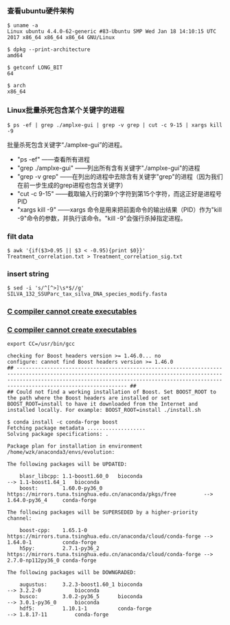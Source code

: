 ### 查看ubuntu硬件架构
```
$ uname -a
Linux ubuntu 4.4.0-62-generic #83-Ubuntu SMP Wed Jan 18 14:10:15 UTC 2017 x86_64 x86_64 x86_64 GNU/Linux

$ dpkg --print-architecture
amd64

$ getconf LONG_BIT
64

$ arch
x86_64

```

### Linux批量杀死包含某个关键字的进程
```
$ ps -ef | grep ./amplxe-gui | grep -v grep | cut -c 9-15 | xargs kill -9
```
批量杀死包含关键字“./amplxe-gui”的进程。

* "ps -ef" ——查看所有进程
* "grep ./amplxe-gui" ——列出所有含有关键字"./amplxe-gui"的进程
* "grep -v grep" ——在列出的进程中去除含有关键字"grep"的进程（因为我们在前一步生成的grep进程也包含关键字）
* "cut -c 9-15" ——截取输入行的第9个字符到第15个字符，而这正好是进程号PID
* "xargs kill -9" ——xargs 命令是用来把前面命令的输出结果（PID）作为"kill -9"命令的参数，并执行该命令。"kill -9"会强行杀掉指定进程。


### filt data
```
$ awk '{if($3>0.95 || $3 < -0.95){print $0}}' Treatment_correlation.txt > Treatment_correlation_sig.txt
```

### insert string
```
$ sed -i 's/^[^>]\s*$//g' SILVA_132_SSUParc_tax_silva_DNA_species_modify.fasta
```




### [C compiler cannot create executables](http://blog.51cto.com/11072323/1731178)
### [C compiler cannot create executables ](https://github.com/skycocker/chromebrew/issues/142)
```
export CC=/usr/bin/gcc
```

```
checking for Boost headers version >= 1.46.0... no
configure: cannot find Boost headers version >= 1.46.0
## ------------------------------------------------------------------------------------------------------------------------------------------------------------------------------------------------------------------------------------------------------ ##
## Could not find a working installation of Boost. Set BOOST_ROOT to the path where the Boost headers are installed or set BOOST_ROOT=install to have it downloaded from the Internet and installed locally. For example: BOOST_ROOT=install ./install.sh 

```

```
$ conda install -c conda-forge boost
Fetching package metadata ...................
Solving package specifications: .

Package plan for installation in environment /home/wzk/anaconda3/envs/evolution:

The following packages will be UPDATED:

    blasr_libcpp: 1.1-boost1.60_0   bioconda                                                        --> 1.1-boost1.64_1   bioconda   
    boost:        1.60.0-py36_0     https://mirrors.tuna.tsinghua.edu.cn/anaconda/pkgs/free         --> 1.64.0-py36_4     conda-forge

The following packages will be SUPERSEDED by a higher-priority channel:

    boost-cpp:    1.65.1-0          https://mirrors.tuna.tsinghua.edu.cn/anaconda/cloud/conda-forge --> 1.64.0-1          conda-forge
    h5py:         2.7.1-py36_2      https://mirrors.tuna.tsinghua.edu.cn/anaconda/cloud/conda-forge --> 2.7.0-np112py36_0 conda-forge

The following packages will be DOWNGRADED:

    augustus:     3.2.3-boost1.60_1 bioconda                                                        --> 3.2.2-0           bioconda   
    busco:        3.0.2-py36_5      bioconda                                                        --> 3.0.1-py36_0      bioconda   
    hdf5:         1.10.1-1          conda-forge                                                     --> 1.8.17-11         conda-forge

```
